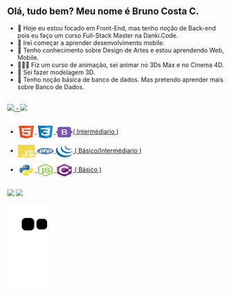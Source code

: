 ## Olá, tudo bem? Meu nome é Bruno Costa C.               

<!--Mini introdução-->
- 🍃 Hoje eu estou focado em Front-End, mas tenho noção de Back-end pois eu faço um curso Full-Stack  Master na Danki.Code.
- 🧐 Irei começar a aprender desenvolvimento mobile.
- 🎨 Tenho conhecimento sobre Design de Artes e estou aprendendo Web, Mobile.
- 🚶🏽‍♂️ Fiz um curso de animação, sei animar no 3Ds Max e no Cinema 4D.
- 🧩 Sei fazer modelagem 3D.
- 🎲 Tenho noção básica de banco de dados. Mas pretendo aprender mais sobre Banco de Dados.
 
<br />

<!--Tables do Github-->

<div>
  <a href="https://github.com/ihyperbr">
  <img height="225em" = src = "https://github-readme-stats.vercel.app/api/top-langs/?username=ihyperbr&theme=dark"/> -  
  <img height="180em" = src="https://github-readme-stats.vercel.app/api?username=ihyperbr&show_icons=true&theme=dark&include_all_commits=true&count_private=true"/>
</div>
 
<br />
 
<!--Habilidades-->
 
  - <img align="center" alt="HTML5" height="30" width="40" src="https://github.com/devicons/devicon/blob/master/icons/html5/html5-original.svg"> <img align="center" alt="CSS3"      height="30" width="40" src="https://github.com/devicons/devicon/blob/master/icons/css3/css3-original.svg"> <img align="center" alt="Bootstrap" height="30" width="40"            src="https://github.com/devicons/devicon/blob/master/icons/bootstrap/bootstrap-plain.svg">( Intermédiario )
 
 - <img align="center" alt="Js" height="30" width="40" src="https://github.com/devicons/devicon/blob/master/icons/javascript/javascript-plain.svg"> <img align="center" alt="PHP"    height="30" width="40" src="https://github.com/devicons/devicon/blob/master/icons/php/php-plain.svg"> <img align="center" alt="Jquery" height="30" width="40"                src="https://github.com/devicons/devicon/blob/master/icons/jquery/jquery-original.svg"> ( Básico/Intermédiario )
 
 - <img align="center" alt="Python" height="30" width="40" src="https://github.com/devicons/devicon/blob/master/icons/python/python-original.svg"> <img align="center"              alt="Nodejs" height="30" width="40" src="https://github.com/devicons/devicon/blob/master/icons/nodejs/nodejs-original.svg"> <img align="center" alt="Csharp" height="30"          width="40" src="https://github.com/devicons/devicon/blob/master/icons/csharp/csharp-original.svg"> ( Básico ) 
 
##
 
<!--Redes Sociais e animação-->
 
<div> 
  <a href="https://www.instagram.com/bruno.costa.c/" target="_blank"><img src="https://img.shields.io/badge/-Instagram-%23E4405F?style=for-the-badge&logo=instagram&logoColor=white" target="_blank"></a>
  <a href="https://www.linkedin.com/in/bruno-costa-a643621b2/" target="_blank"><img src="https://img.shields.io/badge/-LinkedIn-%230077B5?style=for-the-badge&logo=linkedin&logoColor=white" target="_blank"></a> 
 
  ![Snake animation](https://github.com/ihyperbr/ihyperbr/blob/output/github-contribution-grid-snake.svg) 
 
 </div>
